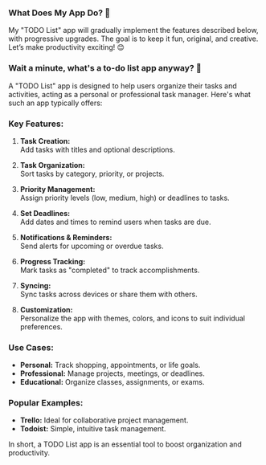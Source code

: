 ### What Does My App Do? 🤔
My "TODO List" app will gradually implement the features described below, with progressive upgrades. The goal is to keep it fun, original, and creative. Let’s make productivity exciting! 😊


### Wait a minute, what's a to-do list app anyway? 🤔
A "TODO List" app is designed to help users organize their tasks and activities, acting as a personal or professional task manager. Here's what such an app typically offers:

### Key Features:
1. **Task Creation:**  
   Add tasks with titles and optional descriptions.

2. **Task Organization:**  
   Sort tasks by category, priority, or projects.

3. **Priority Management:**  
   Assign priority levels (low, medium, high) or deadlines to tasks.

4. **Set Deadlines:**  
   Add dates and times to remind users when tasks are due.

5. **Notifications & Reminders:**  
   Send alerts for upcoming or overdue tasks.

6. **Progress Tracking:**  
   Mark tasks as "completed" to track accomplishments.

7. **Syncing:**  
   Sync tasks across devices or share them with others.

8. **Customization:**  
   Personalize the app with themes, colors, and icons to suit individual preferences.

### Use Cases:
- **Personal:** Track shopping, appointments, or life goals.  
- **Professional:** Manage projects, meetings, or deadlines.  
- **Educational:** Organize classes, assignments, or exams.

### Popular Examples:
- **Trello:** Ideal for collaborative project management.  
- **Todoist:** Simple, intuitive task management.   

In short, a TODO List app is an essential tool to boost organization and productivity.